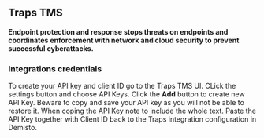  ## Traps TMS
 **Endpoint protection and response stops threats on endpoints and coordinates enforcement with network and cloud security to prevent successful cyberattacks.**
 
 ### Integrations credentials
 To create your API key and client ID go to the Traps TMS UI. 
 CLick the settings button and choose API Keys. Click the **Add** button to create new API Key. Beware to copy and save your API key as you will not be able to restore it.
 When coping the API Key note to include the whole text. Paste the API Key together with Client ID back to the Traps integration configuration in Demisto. 
 
 